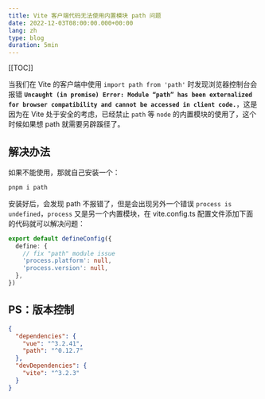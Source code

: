 ```yaml
---
title: Vite 客户端代码无法使用内置模块 path 问题
date: 2022-12-03T08:00:00.000+00:00
lang: zh
type: blog
duration: 5min
---
```


[[TOC]]

当我们在 Vite 的客户端中使用 `import path from 'path'` 时发现浏览器控制台会报错 **`Uncaught (in promise) Error: Module “path” has been externalized for browser compatibility and cannot be accessed in client code.`**，这是因为在 Vite 处于安全的考虑，已经禁止 `path` 等 `node` 的内置模块的使用了，这个时候如果想 path 就需要另辟蹊径了。

## 解决办法

如果不能使用，那就自己安装一个：

```bash
pnpm i path
```
安装好后，会发现 path 不报错了，但是会出现另外一个错误 `process is undefined`，`process` 又是另一个内置模块，在 vite.config.ts 配置文件添加下面的代码就可以解决问题：

```ts
export default defineConfig({
  define: {
    // fix "path" module issue
    'process.platform': null,
    'process.version': null,
  },
})
```

## PS：版本控制

```json
{
  "dependencies": {
    "vue": "^3.2.41",
    "path": "^0.12.7"
  },
  "devDependencies": {
    "vite": "^3.2.3"
  }
}
```
